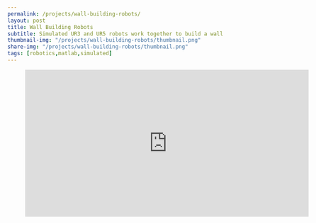 ```yaml
---
permalink: /projects/wall-building-robots/
layout: post
title: Wall Building Robots
subtitle: Simulated UR3 and UR5 robots work together to build a wall
thumbnail-img: "/projects/wall-building-robots/thumbnail.png"
share-img: "/projects/wall-building-robots/thumbnail.png"
tags: [robotics,matlab,simulated]
---
```


<figure class="video_container">
  <iframe width="640" height="332" src="https://www.youtube.com/embed/EQaXkzF0dYk" title="YouTube video player" frameborder="0" allow="accelerometer; clipboard-write; encrypted-media; gyroscope; picture-in-picture" allowfullscreen></iframe>
</figure>

